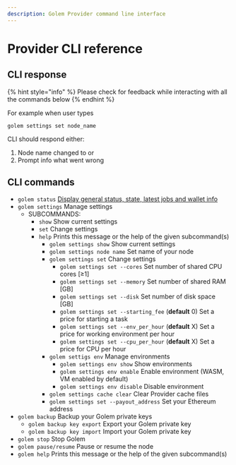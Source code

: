 ```yaml
---
description: Golem Provider command line interface
---
```


# Provider CLI reference

## CLI response

{% hint style="info" %}
Please check for feedback while interacting with all the commands below
{% endhint %}

 For example when user types

```text
golem settings set node_name
```

 CLI should respond either:

1. Node name changed to or
2. Prompt info what went wrong

##  CLI commands

* `golem status` [Display general status, state, latest jobs and wallet info](https://www.notion.so/golemnetwork/e831890ea6dd4202b48e066cdccee227?v=68d534179cbb4d3dba39100e4a207b74)
* `golem settings` Manage settings
  * SUBCOMMANDS:
    * `show` Show current settings
    * `set` Change settings
    * `help` Prints this message or the help of the given subcommand\(s\)
      * `golem settings show` Show current settings
      * `golem settings node name` Set name of your node
      * `golem settings set` Change settings
        * `golem settings set --cores` Set number of shared CPU cores \[≥1\]
        * `golem settings set --memory` Set number of shared RAM \[GB\]
        * `golem settings set --disk` Set number of disk space \[GB\]
        * `golem settings set --starting_fee` \(**default** 0\) Set a price for starting a task
        * `golem settings set --env_per_hour` \(**default** X\) Set a price for working environment per hour
        * `golem settings set --cpu_per_hour` \(**default** X\) Set a price for CPU per hour
      * `golem settigs env` Manage environments
        * `golem settings env show` Show environments
        * `golem settings env enable` Enable environment \(WASM, VM enabled by default\)
        * `golem settings env disable` Disable environment
      * `golem settings cache clear` Clear Provider cache files
      * `golem settings set --payout_address` Set your Ethereum address
* `golem backup` Backup your Golem private keys
  * `golem backup key export` Export your Golem private key
  * `golem backup key import` Import your Golem private key
* `golem stop` Stop Golem
* `golem pause/resume` Pause or resume the node
* `golem help` Prints this message or the help of the given subcommand\(s\)

